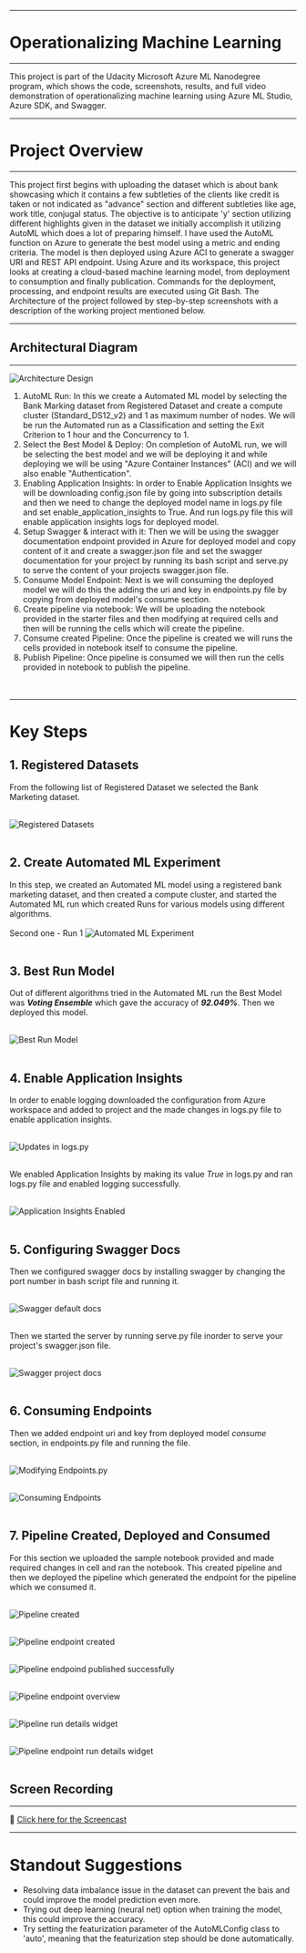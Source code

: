 ***
# Operationalizing Machine Learning
***
This project is part of the Udacity Microsoft Azure ML Nanodegree program, which shows the code, screenshots, results, and full video demonstration of operationalizing machine learning using Azure ML Studio, Azure SDK, and Swagger.
***
# Project Overview
***
This project first begins with uploading the dataset which is about bank showcasing which it contains a few subtleties of the clients like credit is taken or not indicated as "advance" section and different subtleties like age, work title, conjugal status. The objective is to anticipate 'y' section utilizing different highlights given in the dataset we initially accomplish it utilizing AutoML which does a lot of preparing himself. I have used the AutoML function on Azure to generate the best model using a metric and ending criteria. The model is then deployed using Azure ACI to generate a swagger URI and REST API endpoint. Using Azure and its workspace, this project looks at creating a cloud-based machine learning model, from deployment to consumption and finally publication. Commands for the deployment, processing, and endpoint results are executed using Git Bash.
The Architecture of the project followed by step-by-step screenshots with a description of the working project mentioned below.
***

## Architectural Diagram
***
![Architecture Design](https://github.com/prathyushapatel/Operationalizing_ML/blob/main/Images/Project-Architecture.png)
1. AutoML Run: In this we create a Automated ML model by selecting the Bank Marking dataset from Registered Dataset and create a compute cluster (Standard_DS12_v2) and 1 as maximum number of nodes. We will be run the Automated run as a Classification and setting the Exit Criterion to 1 hour and the Concurrency to 1.
2. Select the Best Model & Deploy: On completion of AutoML run, we will be selecting the best model and we will be deploying it and while deploying we will be using "Azure Container Instances" (ACI) and we will also enable "Authentication".
3. Enabling Application Insights: In order to Enable Application Insights we will be downloading config.json file by going into subscription details and then we need to change the deployed model name in logs.py file and set enable_application_insights to True. And run logs.py file this will enable application insights logs for deployed model.
4. Setup Swagger & interact with it: Then we will be using the swagger documentation endpoint provided in Azure for deployed model and copy content of it and create a swagger.json file and set the swagger documentation for your project by running its bash script and serve.py to serve the content of your projects swagger.json file.
5. Consume Model Endpoint: Next is we will consuming the deployed model we will do this the adding the uri and key in endpoints.py file by copying from deployed model's consume section.
6. Create pipeline via notebook: We will be uploading the notebook provided in the starter files and then modifying at required cells and then will be running the cells which will create the pipeline.
7. Consume created Pipeline: Once the pipeline is created we will runs the cells provided in notebook itself to consume the pipeline.
8. Publish Pipeline: Once pipeline is consumed we will then run the cells provided in notebook to publish the pipeline.<br /><br /><br />
***
# Key Steps
## 1. Registered Datasets

From the following list of Registered Dataset we selected the Bank Marketing dataset.<br /><br />

![Registered Datasets](https://github.com/prathyushapatel/Operationalizing_ML/blob/main/Images/1.png)<br /><br />

## 2. Create Automated ML Experiment

In this step, we created an Automated ML model using a registered bank marketing dataset, and then created a compute cluster, and started the Automated ML run which created Runs for various models using different algorithms.<br /><br />
Second one - Run 1
![Automated ML Experiment](https://github.com/prathyushapatel/Operationalizing_ML/blob/main/Images/2.png)<br /><br />

## 3. Best Run Model

Out of different algorithms tried in the Automated ML run the Best Model was ***Voting Ensemble*** which gave the accuracy of ***92.049%***. Then we deployed this model.<br /><br />

![Best Run Model](https://github.com/prathyushapatel/Operationalizing_ML/blob/main/Images/3.png)<br /><br />

## 4. Enable Application Insights

In order to enable logging downloaded the configuration from Azure workspace and added to project and the made changes in logs.py file to enable application insights. <br /><br />

![Updates in logs.py](https://github.com/prathyushapatel/Operationalizing_ML/blob/main/Images/4.png)<br /><br />

We enabled Application Insights by making its value *True* in logs.py and ran logs.py file and enabled logging successfully.<br /><br />

![Application Insights Enabled](https://github.com/prathyushapatel/Operationalizing_ML/blob/main/Images/5.png)<br /><br />

## 5. Configuring Swagger Docs

Then we configured swagger docs by installing swagger by changing the port number in bash script file and running it.<br /><br />

![Swagger default docs](https://github.com/prathyushapatel/Operationalizing_ML/blob/main/Images/6.png)<br /><br />

Then we started the server by running serve.py file inorder to serve your project's swagger.json file.<br /><br />

![Swagger project docs](https://github.com/prathyushapatel/Operationalizing_ML/blob/main/Images/7.png)<br /><br />

## 6. Consuming Endpoints
Then we added endpoint uri and key from deployed model *consume* section, in endpoints.py file and running the file.<br /><br />

![Modifying Endpoints.py](https://github.com/prathyushapatel/Operationalizing_ML/blob/main/Images/8.png)<br /><br />

![Consuming Endpoints](https://github.com/prathyushapatel/Operationalizing_ML/blob/main/Images/9.png)<br /><br />

## 7. Pipeline Created, Deployed and Consumed

For this section we uploaded the sample notebook provided and made required changes in cell and ran the notebook. This created pipeline and then we deployed the pipeline which generated the endpoint for the pipeline which we consumed it.<br /><br />

![Pipeline created](https://github.com/prathyushapatel/Operationalizing_ML/blob/main/Images/14.png)<br /><br />

![Pipeline endpoint created](https://github.com/prathyushapatel/Operationalizing_ML/blob/main/Images/15.png)<br /><br />

![Pipeline endpoind published successfully](https://github.com/prathyushapatel/Operationalizing_ML/blob/main/Images/5.png)<br /><br />

![Pipeline endpoint overview](https://github.com/prathyushapatel/Operationalizing_ML/blob/main/Images/17.png)<br /><br />

![Pipeline run details widget](https://github.com/prathyushapatel/Operationalizing_ML/blob/main/Images/18.png)<br /><br />

![Pipeline endpoint run details widget](https://github.com/prathyushapatel/Operationalizing_ML/blob/main/Images/19.png)<br /><br />



## Screen Recording
***
:movie_camera: [Click here for the Screencast](https://github.com/prathyushapatel/Operationalizing_ML/blob/main/Images/Screencast.mp4)
***

# Standout Suggestions
- Resolving data imbalance issue in the dataset can prevent the bais and could improve the model prediction even more.
- Trying out deep learning (neural net) option when training the model, this could improve the accuracy.
- Try setting the featurization parameter of the AutoMLConfig class to 'auto', meaning that the featurization step should be done automatically.

